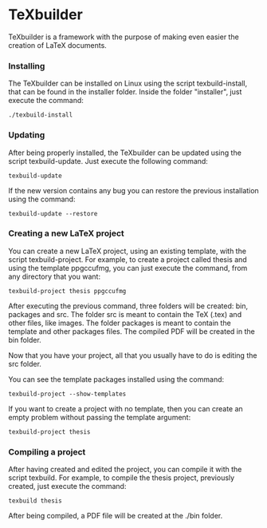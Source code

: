TeXbuilder
==========

TeXbuilder is a framework with the purpose of making even easier the creation of LaTeX documents.

### Installing

The TeXbuilder can be installed on Linux using the script texbuild-install, that can be found in the installer folder.
Inside the folder "installer", just execute the command:
```shell
./texbuild-install
```

### Updating

After being properly installed, the TeXbuilder can be updated using the script texbuild-update.
Just execute the following command:
```shell
texbuild-update
```

If the new version contains any bug you can restore the previous installation using the command:
```shell
texbuild-update --restore
```

### Creating a new LaTeX project

You can create a new LaTeX project, using an existing template, with the script texbuild-project.
For example, to create a project called thesis and using the template ppgccufmg, you can just execute the command, from any directory that you want:
```shell
texbuild-project thesis ppgccufmg
```
After executing the previous command, three folders will be created: bin, packages and src. The folder src is meant to contain the TeX (.tex) and other files, like images. The folder packages is meant to contain the template and other packages files. The compiled PDF will be created in the bin folder.

Now that you have your project, all that you usually have to do is editing the src folder.

You can see the template packages installed using the command:
```shell
texbuild-project --show-templates
```

If you want to create a project with no template, then you can create an empty problem without passing the template argument:
```shell
texbuild-project thesis
```

### Compiling a project

After having created and edited the project, you can compile it with the script texbuild.
For example, to compile the thesis project, previously created, just execute the command:
```shell
texbuild thesis
```

After being compiled, a PDF file will be created at the ./bin folder.
